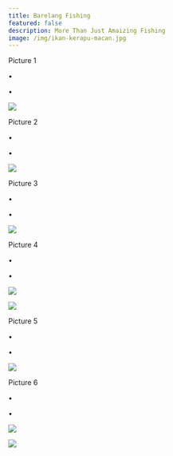 ```yaml
---
title: Barelang Fishing
featured: false
description: More Than Just Amaizing Fishing
image: /img/ikan-kerapu-macan.jpg
---
```

Picture 1

• 

• 

![](/img/1609902_592003634201915_141328_n.jpg)

Picture 2

• 

• 

![](/img/20150423-6.jpg)

Picture 3

• 

• 

![](/img/1524587_592002920868653_146876752_n.jpg)

Picture 4

• 

• 

![](/img/1609902_592003634201915_141328_n.jpg)

![](/img/1549266_592003504201928_672709606_n.jpg)

Picture 5

• 

• 

![](/img/1526938_592003210868624_1714917441_n.jpg)

Picture 6

• 

• 

![](/img/1609902_592003634201915_141328_n.jpg)

![](/img/1512801_592002850868660_334105165_n.jpg)
